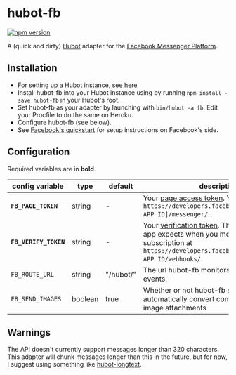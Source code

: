 # hubot-fb
[![npm version](https://badge.fury.io/js/hubot-fb.svg)](https://badge.fury.io/js/hubot-fb)

A (quick and dirty) [Hubot](https://hubot.github.com) adapter for the [Facebook Messenger Platform](https://messengerplatform.fb.com/).

## Installation
- For setting up a Hubot instance, [see here](https://hubot.github.com/docs/)
- Install hubot-fb into your Hubot instance using by running ```npm install -save hubot-fb``` in your Hubot's root.  
- Set hubot-fb as your adapter by launching with ```bin/hubot -a fb```. Edit your Procfile to do the same on Heroku.
- Configure hubot-fb (see below).
- See [Facebook's quickstart](https://developers.facebook.com/docs/messenger-platform/quickstart) for setup instructions on Facebook's side.


## Configuration
Required variables are in **bold**.

| config variable           | type    | default   | description                                                                                                                                                            |
|---------------------------|---------|-----------|------------------------------------------------------------------------------------------------------------------------------------------------------------------------|
| **```FB_PAGE_TOKEN```**   | string  | -         | Your [page access token](https://developers.facebook.com/docs/facebook-login/access-tokens#pagetokens). You can get one at ```https://developers.facebook.com/apps/[YOUR APP ID]/messenger/```.                                                                |
| **```FB_VERIFY_TOKEN```** | string  | -         | Your [verification token](https://developers.facebook.com/docs/graph-api/webhooks#setup). This is the string your app expects when you modify a webhook subscription at ```https://developers.facebook.com/apps/YOUR APP ID/webhooks/```. |
| ```FB_ROUTE_URL```        | string  | "/hubot/" | The url hubot-fb monitors for new message events.                                                                                                                      |
| ```FB_SEND_IMAGES```      | boolean | true      | Whether or not hubot-fb should automatically convert compatible urls into image attachments                                                                            |

## Warnings
The API doesn't currently support messages longer than 320 characters. This adapter will chunk messages longer than this in the future, but for now, I suggest using something like [hubot-longtext](https://github.com/ClaudeBot/hubot-longtext).
